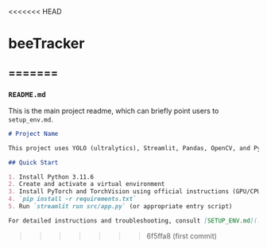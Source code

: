 <<<<<<< HEAD
# beeTracker
=======
---

### `README.md`

This is the main project readme, which can briefly point users to `setup_env.md`.

```markdown
# Project Name

This project uses YOLO (ultralytics), Streamlit, Pandas, OpenCV, and PyTorch. Please see the [setup_env.md](./setup_env.md) file for detailed instructions on installing and configuring the environment.

## Quick Start

1. Install Python 3.11.6
2. Create and activate a virtual environment
3. Install PyTorch and TorchVision using official instructions (GPU/CPU-specific)
4. `pip install -r requirements.txt`
5. Run `streamlit run src/app.py` (or appropriate entry script)

For detailed instructions and troubleshooting, consult [SETUP_ENV.md](./setup_env.md).
```
>>>>>>> 6f5ffa8 (first commit)
